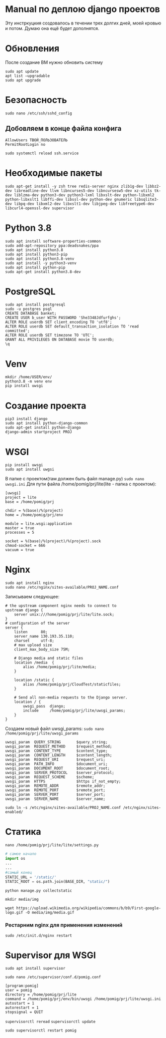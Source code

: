 # Manual по деплою django проектов 
Эту инстркуцкия создовалось в течении трех долгих дней, моей кровью и потом. Думаю она ещё будет дополнятся.

# Обновления
После создание BM нужно обновить систему 
```
sudo apt update
apt list –upgradable
sudo apt upgrade
```

# Безопасность 
`sudo nano /etc/ssh/sshd_config`
## Добовляем в конце файла конфига
```
AllowUsers ТВОЙ_ПОЛЬЗОВАТЕЛЬ
PermitRootLogin no
```
`sudo systemctl reload ssh.service`
# Необходимые пакеты 
`sudo apt-get install -y zsh tree redis-server nginx zlib1g-dev libbz2-dev libreadline-dev llvm libncurses5-dev libncursesw5-dev xz-utils tk-dev liblzma-dev python3-dev python3-lxml libxslt-dev python-libxml2 python-libxslt1 libffi-dev libssl-dev python-dev gnumeric libsqlite3-dev libpq-dev libxml2-dev libxslt1-dev libjpeg-dev libfreetype6-dev libcurl4-openssl-dev supervisor`
# Python 3.8
```
sudo apt install software-properties-common
sudo add-apt-repository ppa:deadsnakes/ppa
sudo apt install python3.8
sudo apt install python3-pip
sudo apt install python3.8-venv
sudo apt install -y python3-venv
sudo apt install python-pip
sudo apt-get install python3.8-dev
```
# PostgreSQL 
```
sudo apt install postgresql
sudo -u postgres psql
CREATE DATABASE banket;
CREATE USER b_user WITH PASSWORD 'She3348Jdfurfghs';
ALTER ROLE userdb SET client_encoding TO 'utf8';
ALTER ROLE userdb SET default_transaction_isolation TO 'read committed';
ALTER ROLE userdb SET timezone TO 'UTC';
GRANT ALL PRIVILEGES ON DATABASE movie TO userdb;
\q
```

# Venv
```
mkdir /home/USER/env/
python3.8 -m venv env
pip install uwsgi
```

# Cоздание проекта
```
pip3 install django
sudo apt install python-django-common
sudo apt-get install python-django
django-admin startproject PROJ  
```

# WSGI
```
pip install uwsgi 
sudo apt install uwgsi
```
В папке с проектом(там должен быть файл manage.py)
`sudo nano uwsgi.ini`
Для пути файла /home/pomig/prj/lite(lite - папка с проектом):
```
[uwsgi]
project = lite
base = /home/pomig/prj

chdir = %(base)/%(project)
home = /home/pomig/prj/env

module = lite.wsgi:application
master = true
processes = 5

socket = %(base)/%(project)/%(project).sock
chmod-socket = 666
vacuum = true
```

# Nginx
```
sudo apt install nginx
sudo nano /etc/nginx/sites-available/PROJ_NAME.conf
```
Записываем следующее:
```
# the upstream component nginx needs to connect to
upstream django {
	server unix:///home/pomig/prj/lite/lite.sock;
}
# configuration of the server
server {
    listen      80;
    server_name 130.193.35.110;
    charset     utf-8;
    # max upload size
    client_max_body_size 75M;

    # Django media and static files
    location /media  {
        alias /home/pomig/prj/lite/media;
    }
    
    location /static {
		alias /home/pomig/prj/CloudTest/staticfiles;
	}

    # Send all non-media requests to the Django server.
    location / {
        uwsgi_pass  django;
        include     /home/pomig/prj/lite/uwsgi_params;
    }
}
```
Создаем новый файл uwsgi_params:
`sudo nano /home/pomig/prj/lite/uwsgi_params`
```
uwsgi_param  QUERY_STRING       $query_string;
uwsgi_param  REQUEST_METHOD     $request_method;
uwsgi_param  CONTENT_TYPE       $content_type;
uwsgi_param  CONTENT_LENGTH     $content_length;
uwsgi_param  REQUEST_URI        $request_uri;
uwsgi_param  PATH_INFO          $document_uri;
uwsgi_param  DOCUMENT_ROOT      $document_root;
uwsgi_param  SERVER_PROTOCOL    $server_protocol;
uwsgi_param  REQUEST_SCHEME     $scheme;
uwsgi_param  HTTPS              $https if_not_empty;
uwsgi_param  REMOTE_ADDR        $remote_addr;
uwsgi_param  REMOTE_PORT        $remote_port;
uwsgi_param  SERVER_PORT        $server_port;
uwsgi_param  SERVER_NAME        $server_name;
```
`sudo ln -s /etc/nginx/sites-available/PROJ_NAME.conf /etc/nginx/sites-enabled/`
# Статика
`nano /home/pomig/prj/lite/lite/settings.py`
```Python
# самое начало
import os
...
...
#самый конец 
STATIC_URL = '/static/'
STATIC_ROOT = os.path.join(BASE_DIR, "static/")
```	
```	
python manage.py collectstatic

mkdir media/img

wget https://upload.wikimedia.org/wikipedia/commons/b/b9/First-google-logo.gif -O media/img/media.gif
```	
### Рестарним nginx для применения изменений
`sudo /etc/init.d/nginx restart`

# Supervisor для WSGI

`sudo apt install supervisor`

`sudo nano /etc/supervisor/conf.d/pomig.conf`
```	
[program:pomig]
user = pomig
directory = /home/pomig/prj/lite
command = /home/pomig/prj/env/bin/uwsgi /home/pomig/prj/lite/uwsgi.ini
autostart = 1
autorestart = 1
stopsignal = QUIT
```	

`supervisorctl reread`
`supervisorctl update`

`sudo supervisorctl restart pomig`

